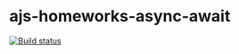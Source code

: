 # ajs-homeworks-async-await

[![Build status](https://ci.appveyor.com/api/projects/status/rjbk7quf6rowe1jd?svg=true)](https://ci.appveyor.com/project/dmitry-izjurov/ajs-homeworks-async-await)
